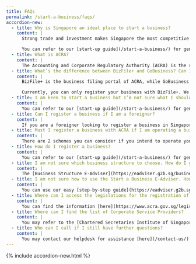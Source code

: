```yaml
---
title: FAQs
permalink: /start-a-business/faqs/
accordion-new:
  - title: Why is Singapore an ideal place to start a business?
    content: |
      Strong trade and investment makes Singapore the most competitive Asian country and the world’s easiest place to do business. Singapore is famed for a smooth-running bureaucracy, which sees various government agencies working together seamlessly to help businesses grow.

      You can refer to our [start-up guide](/start-a-business/) for general guidance on how to register and run a business in Singapore.
  - title: What is ACRA?
    content: |
      The Accounting and Corporate Regulatory Authority (ACRA) is the regulator of business registration, financial reporting, public accountants and corporate service providers; it also facilitates enterprise.
  - title: What’s the difference between BizFile+ and GoBusiness? Can I register my business with BizFile+ instead?
    content: |
      BizFile+ is the business filing portal of ACRA, while GoBusiness is a portal for business owners to access relevant government e-services and get guidance in identifying the type of business they should register as.

      Currently, you can only register your business with BizFile+. We are working towards adding this feature to GoBusiness in future.
  - title: I am keen to start a business but I’m not sure what I should look out for. How do I get started?
    content: |
      You can refer to our [start-up guide](/start-a-business/) for general guidance on how to register and run a business in Singapore.
  - title: Can I register a business if I am a foreigner?
    content: |
      If you are a foreigner looking to register a business in Singapore, you can either engage the services of a registered filing agent to submit the online application on your behalf or employ a director who resides in Singapore (if applicable).
  - title: Must I register a business with ACRA if I am operating a business from home?
    content: |
      There are 2 schemes you can consider if you intend to operate your business from home. The [Home-Based Small Scale Business Scheme](/start-a-business/) is for non-registered home businesses while the [Home Office scheme](/start-a-business/) is only applicable for ACRA-registered businesses.
  - title: How do I register a business?
    content: |
      You can refer to our [start-up guide](/start-a-business/) for general guidance on how to register and run a business in Singapore.
  - title: I am not sure which business structure to choose. How do I get started?
    content: |
      The [Business Structure E-Adviser](https://eadviser.g2b.sg/businessstructure/forms){:target="_blank"} will help you identify which business structure(s) is most suitable, based on your business preferences and long-term needs. Alternatively, you can refer to our [Business Structure Comparison Table](/images/start/Types of Business Entities in Singapore.pdf){:target="_blank"}.        
  - title: I am not sure how to use the Start a Business E-Adviser. How do I begin?
    content: |
      You can use our easy [step-by-step guide](https://eadviser.g2b.sg/startabusiness/forms){:target="_blank"}. If you have further questions, you may contact our helpdesk for assistance [here](/contact-us/).
  - title: Where can I access the legislations for the registration of businesses?
    content: |
      You can find the information [here](https://www.acra.gov.sg/legislation/legislation-under-acra-purview){:target="_blank"}.
  - title: Where can I find the list of Corporate Service Providers?
    content: |
      You may refer to the [Chartered Secretaries Institute of Singapore (CSIS)](https://csis.org.sg/){:target="_blank"} website for more information.
  - title: Who can I call if I still have further questions?
    content: |
      You may contact our helpdesk for assistance [here](/contact-us/).              
---
```


{% include accordion-new.html %}
